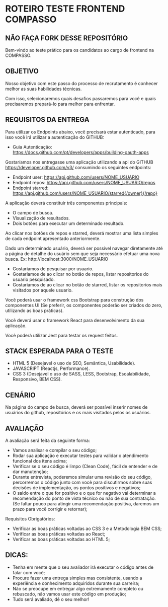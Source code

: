 # ROTEIRO TESTE FRONTEND COMPASSO

## NÃO FAÇA FORK DESSE REPOSITÓRIO

Bem-vindo ao teste prático para os candidatos ao cargo de frontend na COMPASSO.

## OBJETIVO

Nosso objetivo com este passo do processo de recrutamento é conhecer melhor as suas habilidades técnicas.

Com isso, selecionaremos quais desafios passaremos para você e quais precisaremos prepará-lo para melhor para enfrentar.


## REQUISITOS DA ENTREGA

Para utilizar os Endpoints abaixo, você precisará estar autenticado, para isso você irá utilizar a autenticação do GITHUB:
- Guia Autenticação: https://docs.github.com/pt/developers/apps/building-oauth-apps

Gostaríamos nos entregasse uma aplicação utilizando a api do GITHUB https://developer.github.com/v3/ consumindo os seguintes endpoints:
- Endpoint user: https://api.github.com/users/NOME_USUARIO
- Endpoint repos: https://api.github.com/users/NOME_USUARIO/repos
- Endpoint starred: https://api.github.com/users/NOME_USUARIO/starred{/owner}{/repo}

A aplicação deverá constituir três componentes principais: 
- O campo de busca.
- Visualização de resultados.
- Dois botões para executar um determinado resultado.

Ao clicar nos botões de repos e starred, deverá mostrar uma lista simples de cada endpoint
apresentado anteriormente.

Dado um determinado usuário, deverá ser possível navegar diretamente até a página de
detalhe do usuário sem que seja necessário efetuar uma nova busca. Ex: http://localhost:3000/NOME_USUARIO

- Gostariamos de pesquisar por usuario.
- Gostariamos de ao clicar no botão de repos, listar repositorios do usuario pesquisado.
- Gostariamos de ao clicar no botão de starred, listar os repositorios mais visitados por aquele usuario.

Você poderá usar o framework css Bootstrap para construção dos componentes UI (Se preferir, os componentes poderão ser criados do zero, utilizando as boas práticas).

Você deverá usar o framework React para desenvolvimento da sua aplicação.

Você poderá utilizar Jest para testar os request feitos.



## STACK ESPERADA PARA O TESTE

- HTML 5 (Desejavel o uso de SEO, Semãntica, Usabilidade).
- JAVASCRIPT (Reactjs, Performance).
- CSS 3 (Desejavel o uso de SASS, LESS, Bootstrap, Escalabilidade, Responsivo, BEM CSS).



## CENÁRIO

Na página do campo de busca, deverá ser possível inserir nomes de usuários do github, repositórios e os mais visitados pelos os usuários.



## AVALIAÇÃO

A avaliação será feita da seguinte forma:

- Vamos analisar e compilar o seu código;
- Rodar sua aplicação e executar testes para validar o atendimento funcional dos itens acima;
- Verificar se o seu código é limpo (Clean Code), fácil de entender e de dar manutenção;
- Durante entrevista, poderemos simular uma revisão do seu código, percorremos o código junto com você para discutirmos sobre suas decisões de implementação, os pontos positivos e negativos;
- O saldo entre o que for positivo e o que for negativo vai determinar a recomendação do ponto de vista técnico ou não de sua contratação. (Se faltar pouco para atingir uma recomendação positiva, daremos um prazo para você corrigir e retornar);

Requisitos Obrigatórios:

- Verificar as boas práticas voltadas ao CSS 3 e a Metodologia BEM CSS;
- Verificar as boas práticas voltadas ao React;
- Verificar as boas práticas voltadas ao HTML 5;



## DICAS:

- Tenha em mente que o seu avaliador irá executar o código antes de falar com você;
- Procure fazer uma entrega simples mas consistente, usando a experiência e conhecimento adquiridos durante sua carreira;
- Não se preocupe em entregar algo extremamente completo ou rebuscado, não vamos usar este código em produção;
- Tudo será avaliado, dê o seu melhor!
